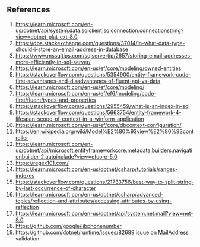 ## References

1) https://learn.microsoft.com/en-us/dotnet/api/system.data.sqlclient.sqlconnection.connectionstring?view=dotnet-plat-ext-8.0
2) https://dba.stackexchange.com/questions/37014/in-what-data-type-should-i-store-an-email-address-in-database
3) https://www.mssqltips.com/sqlservertip/2657/storing-email-addresses-more-efficiently-in-sql-server/
4) https://learn.microsoft.com/en-us/ef/core/modeling/owned-entities
5) https://stackoverflow.com/questions/5354900/entity-framework-code-first-advantages-and-disadvantages-of-fluent-api-vs-data
6) https://learn.microsoft.com/en-us/ef/core/modeling/
7) https://learn.microsoft.com/en-us/ef/ef6/modeling/code-first/fluent/types-and-properties
8) https://stackoverflow.com/questions/2955459/what-is-an-index-in-sql
9) https://stackoverflow.com/questions/5663754/entity-framework-4-lifespan-scope-of-context-in-a-winform-application
10) https://learn.microsoft.com/en-us/ef/core/dbcontext-configuration/
11) https://en.wikipedia.org/wiki/Model%E2%80%93view%E2%80%93controller
12) https://learn.microsoft.com/en-us/dotnet/api/microsoft.entityframeworkcore.metadata.builders.navigationbuilder-2.autoinclude?view=efcore-5.0
13) https://regex101.com/
14) https://learn.microsoft.com/en-us/dotnet/csharp/tutorials/ranges-indexes
15) https://stackoverflow.com/questions/21733756/best-way-to-split-string-by-last-occurrence-of-character
16) https://learn.microsoft.com/en-us/dotnet/csharp/advanced-topics/reflection-and-attributes/accessing-attributes-by-using-reflection
17) https://learn.microsoft.com/en-us/dotnet/api/system.net.mail?view=net-8.0
18) https://github.com/google/libphonenumber
19) https://github.com/dotnet/runtime/issues/82689  isuue on MailAddress validation
